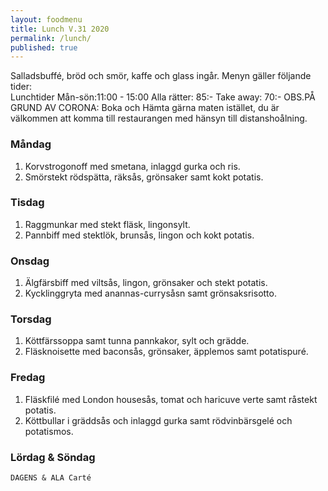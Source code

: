 ```yaml
---
layout: foodmenu
title: Lunch V.31 2020
permalink: /lunch/
published: true
---
```

Salladsbuffé, bröd och smör, kaffe och glass ingår.
Menyn gäller följande tider:  
Lunchtider  Mån-sön:11:00 - 15:00
Alla rätter: 85:- Take away: 70:-
OBS.PÅ GRUND AV CORONA: Boka och Hämta gärna maten istället, du är välkommen att komma till restaurangen med hänsyn till distanshoålning.
                           

### Måndag
1. Korvstrogonoff med smetana, inlaggd gurka och ris.
2. Smörstekt rödspätta, räksås, grönsaker samt kokt potatis.

### Tisdag
1. Raggmunkar med stekt fläsk, lingonsylt.
2. Pannbiff med stektlök, brunsås, lingon och kokt potatis.

### Onsdag
1. Älgfärsbiff med viltsås, lingon, grönsaker och stekt potatis.
2. Kycklinggryta med anannas-currysåsn samt grönsaksrisotto.

### Torsdag
1. Köttfärssoppa samt tunna pannkakor, sylt och grädde. 
2. Fläsknoisette med baconsås, grönsaker, äpplemos samt potatispuré.

### Fredag
1. Fläskfilé med London housesås, tomat och haricuve verte samt råstekt potatis.
2. Köttbullar i gräddsås och inlaggd gurka samt rödvinbärsgelé och potatismos.
   
### Lördag & Söndag
    DAGENS & ALA Carté

   
    
   
     
